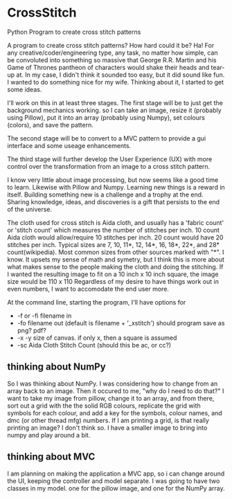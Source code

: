 # CrossStitch
Python Program to create cross stitch patterns

A program to create cross stitch patterns? How hard could it be? Ha! For any creative/coder/engineering type, any task, no matter how simple, can be convoluted into something so massive that George R.R. Martin and his Game of Thrones pantheon of characters would shake their heads and tear-up at. In my case, I didn't think it sounded too easy, but it did sound like fun. I wanted to do something nice for my wife. Thinking about it, I started to get some ideas.

I'll work on this in at least three stages.
The first stage will be to just get the background mechanics working. so I can take an image, resize it (probably using Pillow), put it into an array (probably using Numpy), set colours (colors), and save the pattern.

The second stage will be to convert to a MVC pattern to provide a gui interface and some useage enhancements.

The third stage will further develop the User Experience (UX) with more control over the transformation from an image to a cross stitch pattern.

I know very little about image processing, but now seems like a good time to learn. Likewise with Pillow and Numpy. Learning new things is a reward in itself. Building something new is a challenge and a trophy at the end. Sharing knowledge, ideas, and discoveries is a gift that persists to the end of the universe.

The cloth used for cross stitch is Aida cloth, and usually has a 'fabric count' or 'stitch count' which measures the number of stitches per inch. 10 count Aida cloth would allow/require 10 stitches per inch. 20 count would have 20 stitches per inch. Typical sizes are 7, 10, 11*, 12, 14*, 16, 18*, 22*, and 28* count(wikipedia). Most common sizes from other sources marked with "*". 
I know. It upsets my sense of math and symetry, but I think this is more about what makes sense to the people making the cloth and doing the stitching.
If I wanted the resulting image to fit on a 10 inch x 10 inch square, the image size would be 110 x 110
Regardless of my desire to have things work out in even numbers, I want to accomodate the end user more. 

At the command line, starting the program, I'll have options for
  * -f or -fi filename in
  * -fo filename out (default is filename + '_xstitch') should program save as png? pdf?
  * -x -y size of canvas. if only x, then a square is assumed
  * -sc Aida Cloth Stitch Count (should this be ac, or cc?)

thinking about NumPy
---------------------
So I was thinking about NumPy. I was considering how to change from an array back to an image. Then it occured to me, "why do I need to do that?"
I want to take my image from pillow, change it to an array, and from there, sort out a grid with the the solid RGB colours, replicate the grid with symbols for each colour, and add a key for the symbols, colour names, and dmc (or other thread mfg) numbers. If I am printing a grid, is that really printing an image? I don't think so. I have a smaller image to bring into numpy and play around a bit.

thinking about MVC
-------------------
I am planning on making the application a MVC app, so i can change around the UI, keeping the controller and model separate. I was going to have two classes in my model. one for the pillow image, and one for the NumPy array.

